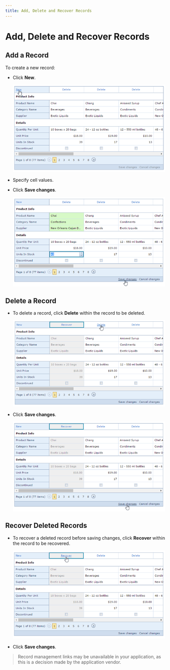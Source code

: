 ```yaml
---
title: Add, Delete and Recover Records
---
```

# Add, Delete and Recover Records
## Add a Record
To create a new record:
* Click **New**.
	
	![EUD-ASPxVerticalGrid-AddNewRec](../../../images/Img126997.png)
* Specify cell values.
* Click **Save changes**.
	
	![EUD-ASPxVerticalGrid-SaveChanges](../../../images/Img126998.png)

## Delete a Record
* To delete a record, click **Delete** within the record to be deleted.
	
	![EUD-ASPxVerticalGrid-DeleteRec](../../../images/Img126999.png)
* Click **Save changes**.
	
	![EUD-ASPxVerticalGrid--SaveChanges-Deleted](../../../images/Img127001.png)

## Recover Deleted Records
* To recover a deleted record before saving changes, click **Recover** within the record to be recovered.
	
	![EUD-ASPxVerticalGrid-RecoverRec](../../../images/Img127000.png)
* Click **Save changes**.

> Record management links may be unavailable in your application, as this is a decision made by the application vendor.